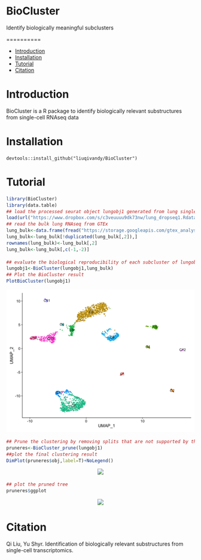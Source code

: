 # BioCluster
Identify biologically meaningful subclusters

==========
* [Introduction](#Introduction)
* [Installation](#Installation)
* [Tutorial](#Tutorial)
* [Citation](#Citation)

<a name="Introduction"/>

# Introduction

BioCluster is a R package to identify biologically relevant substructures from single-cell RNAseq data
<a name="Installation"/>

# Installation

```
devtools::install_github("liuqivandy/BioCluster")
```



<a name="Tutorial"/>

# Tutorial
```R
library(BioCluster)
library(data.table)
## load the processed seurat object lungobj1 generated from lung single-cell RNAseq data (GSE)
load(url("https://www.dropbox.com/s/c3veuuuu9dk73nw/lung_dropseq1.Rdata?dl=1"))
## read the bulk lung RNAseq from GTEx
lung_bulk<-data.frame(fread("https://storage.googleapis.com/gtex_analysis_v8/rna_seq_data/gene_tpm/gene_tpm_2017-06-05_v8_lung.gct.gz"),row.names=1)
lung_bulk<-lung_bulk[!duplicated(lung_bulk[,2]),]
rownames(lung_bulk)<-lung_bulk[,2]
lung_bulk<-lung_bulk[,c(-1,-2)]

## evaluate the biological reproducibility of each subcluster of lungobj1 in the GTEx bulk lung expression
lungobj1<-BioCluster(lungobj1,lung_bulk)
## Plot the BioCluster result
PlotBioCluster(lungobj1)
```
<p align="center">
  <img width="800"  src="https://github.com/liuqivandy/BioCluster/blob/master/dimplot.png">
</p>

```R
## Prune the clustering by removing splits that are not supported by the external dataset
pruneres<-BioCluster_prune(lungobj1)
##plot the final clustering result
DimPlot(pruneres$obj,label=T)+NoLegend()
```
<p align="center">
  <img width="800"  src="https://github.com/liuqivandy/BioCluster/dimplot.png">
</p>

```R
## plot the pruned tree
pruneres$ggplot
```
<p align="center">
  <img width="800"  src="https://github.com/liuqivandy/BioCluster/pruneresult">
</p>

<a name="Citation"/>

# Citation
Qi Liu, Yu Shyr. Identification of biologically relevant substructures from single-cell transcriptomics.
